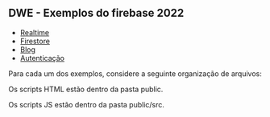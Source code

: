 <h2>DWE - Exemplos do firebase 2022</h2>
<ul>
  <li><a href="realtime2022">Realtime</a></li>
  <li><a href="firestore2022">Firestore</a></li>
  <li><a href="Blog2022">Blog</a></li>
  <li><a href="https://github.com/BiancaPedrosa/firebase/tree/master/autentica">Autenticação</a></li>
</ul>
Para cada um dos exemplos, considere a seguinte organização de arquivos:
<p> Os scripts HTML estão dentro da pasta public.</p>
<p> Os scripts JS estão dentro da pasta public/src.</p>
